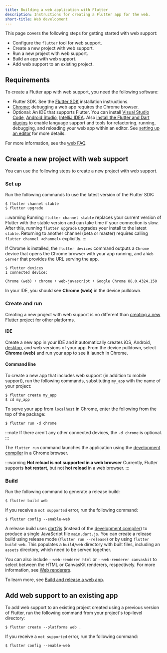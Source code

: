 ```yaml
---
title: Building a web application with Flutter
description: Instructions for creating a Flutter app for the web.
short-title: Web development
---
```


This page covers the following steps for getting started with web support:

* Configure the `flutter` tool for web support.
* Create a new project with web support.
* Run a new project with web support.
* Build an app with web support.
* Add web support to an existing project.

## Requirements

To create a Flutter app with web support,
you need the following software:

* Flutter SDK. See the
  [Flutter SDK][] installation instructions.
* [Chrome][]; debugging a web app requires
  the Chrome browser.
* Optional: An IDE that supports Flutter.
  You can install [Visual Studio Code][],
  [Android Studio][], [IntelliJ IDEA][].
  Also [install the Flutter and Dart plugins][]
  to enable language support and tools for refactoring,
  running, debugging, and reloading your web app
  within an editor. See [setting up an editor][]
  for more details.

[Android Studio]: {{site.android-dev}}/studio
[IntelliJ IDEA]: https://www.jetbrains.com/idea/
[Visual Studio Code]: https://code.visualstudio.com/


For more information, see the [web FAQ][].

## Create a new project with web support

You can use the following steps
to create a new project with web support.

### Set up

Run the following commands to use the latest version of the Flutter SDK:

```console
$ flutter channel stable
$ flutter upgrade
```

:::warning
Running `flutter channel stable` replaces your current version of Flutter
with the stable version and can take time if your connection is slow.
After this, running `flutter upgrade` upgrades your install to the latest
`stable`.  Returning to another channel (beta or master) requires calling
`flutter channel <channel>` explicitly.
:::

If Chrome is installed,
the `flutter devices` command outputs a `Chrome` device
that opens the Chrome browser with your app running,
and a `Web Server` that provides the URL serving the app.

```console
$ flutter devices
1 connected device:

Chrome (web) • chrome • web-javascript • Google Chrome 88.0.4324.150
```

In your IDE, you should see **Chrome (web)** in the device pulldown.

### Create and run

Creating a new project with web support is no different
than [creating a new Flutter project][] for other platforms.

#### IDE

Create a new app in your IDE and it automatically
creates iOS, Android, [desktop][], and web versions of your app.
From the device pulldown, select **Chrome (web)**
and run your app to see it launch in Chrome.

#### Command line

To create a new app that includes web support
(in addition to mobile support), run the following commands,
substituting `my_app` with the name of your project:

```console
$ flutter create my_app
$ cd my_app
```

To serve your app from `localhost` in Chrome,
enter the following from the top of the package:

```console
$ flutter run -d chrome
```

:::note
If there aren't any other connected devices,
the `-d chrome` is optional.
:::

The `flutter run` command launches the application using the
[development compiler] in a Chrome browser.

:::warning
**Hot reload is not supported in a web browser**
Currently, Flutter supports **hot restart**,
but not **hot reload** in a web browser.
:::

### Build

Run the following command to generate a release build:

```console
$ flutter build web
```

If you receive a `not supported` error, run the following command:

```console
$ flutter config --enable-web
```

A release build uses [dart2js][]
(instead of the [development compiler][])
to produce a single JavaScript file `main.dart.js`.
You can create a release build using release mode
(`flutter run --release`) or by using `flutter build web`.
This populates a `build/web` directory
with built files, including an `assets` directory,
which need to be served together.

You can also include `--web-renderer html`  or `--web-renderer canvaskit` to
select between the HTML or CanvasKit renderers, respectively. For more
information, see [Web renderers][].

To learn more, see
[Build and release a web app][].

## Add web support to an existing app

To add web support to an existing project
created using a previous version of Flutter,
run the following command
from your project's top-level directory:

```console
$ flutter create --platforms web .
```

If you receive a `not supported` error, run the following command:

```console
$ flutter config --enable-web
```

[Build and release a web app]: /deployment/web
[creating a new Flutter project]: /get-started/test-drive
[dart2js]: {{site.dart-site}}/tools/dart2js
[desktop]: /platform-integration/desktop
[development compiler]: {{site.dart-site}}/tools/dartdevc
[file an issue]: {{site.repo.flutter}}/issues/new?title=[web]:+%3Cdescribe+issue+here%3E&labels=%E2%98%B8+platform-web&body=Describe+your+issue+and+include+the+command+you%27re+running,+flutter_web%20version,+browser+version
[install the Flutter and Dart plugins]: /get-started/editor
[setting up an editor]: /get-started/editor
[web FAQ]: /platform-integration/web/faq
[Chrome]: https://www.google.com/chrome/
[Flutter SDK]: /get-started/install
[Web renderers]: /platform-integration/web/renderers
